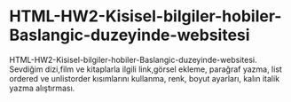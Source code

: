 # HTML-HW2-Kisisel-bilgiler-hobiler-Baslangic-duzeyinde-websitesi
HTML-HW2-Kisisel-bilgiler-hobiler-Baslangic-duzeyinde-websitesi.
Sevdiğim dizi,film ve kitaplarla ilgili link,görsel ekleme, parağraf yazma, list ordered ve unlistorder kısımlarını kullanma, renk,  boyut ayarları, kalın italik yazma alıştırması.
